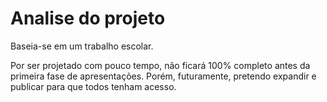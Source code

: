 # Analise do projeto

Baseia-se em um trabalho escolar.

Por ser projetado com pouco tempo, não ficará 100% completo antes da primeira fase de apresentações. Porém, futuramente, pretendo expandir e publicar para que todos tenham acesso.
